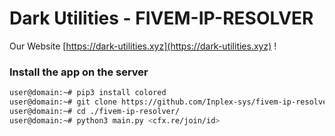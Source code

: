 # Dark Utilities - FIVEM-IP-RESOLVER

Our Website [https://dark-utilities.xyz](https://dark-utilities.xyz) !

### Install the app on the server
```sh
user@domain:~# pip3 install colored
user@domain:~# git clone https://github.com/Inplex-sys/fivem-ip-resolver.git
user@domain:~# cd ./fivem-ip-resolver/
user@domain:~# python3 main.py <cfx.re/join/id>
```
